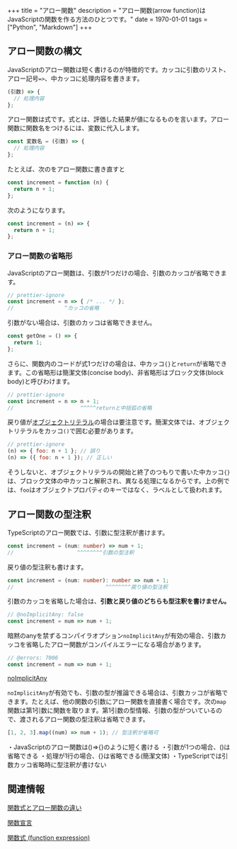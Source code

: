 +++
title = "アロー関数"
description = "アロー関数(arrow function)はJavaScriptの関数を作る方法のひとつです。"
date = 1970-01-01
tags = ["Python", "Markdown"]
+++

## アロー関数の構文

JavaScriptのアロー関数は短く書けるのが特徴的です。カッコに引数のリスト、アロー記号`=>`、中カッコに処理内容を書きます。

```js　{.myclass}
(引数) => {
  // 処理内容
};
```

アロー関数は式です。式とは、評価した結果が値になるものを言います。アロー関数に関数名をつけるには、変数に代入します。

```js
const 変数名 = (引数) => {
  // 処理内容
};
```

たとえば、次のをアロー関数に書き直すと

```js
const increment = function (n) {
  return n + 1;
};
```

次のようになります。

```js
const increment = (n) => {
  return n + 1;
};
```

### アロー関数の省略形

JavaScriptのアロー関数は、引数が1つだけの場合、引数のカッコが省略できます。

```js twoslash
// prettier-ignore
const increment = n => { /* ... */ };
//                ^カッコの省略
```

引数がない場合は、引数のカッコは省略できません。

```js twoslash
const getOne = () => {
  return 1;
};
```

さらに、関数内のコードが式1つだけの場合は、中カッコ`{}`と`return`が省略できます。この省略形は簡潔文体(concise body)、非省略形はブロック文体(block body)と呼びわけます。

```js twoslash
// prettier-ignore
const increment = n => n + 1;
//                     ^^^^^returnと中括弧の省略
```

戻り値が[オブジェクトリテラル](../values-types-variables/object/object-literal.md)の場合は要注意です。簡潔文体では、オブジェクトリテラルをカッコ`()`で囲む必要があります。

```js twoslash
// prettier-ignore
(n) => { foo: n + 1 }; // 誤り
(n) => ({ foo: n + 1 }); // 正しい
```

そうしないと、オブジェクトリテラルの開始と終了のつもりで書いた中カッコ`{}`は、ブロック文体の中カッコと解釈され、異なる処理になるからです。上の例では、`foo`はオブジェクトプロパティのキーではなく、ラベルとして扱われます。

## アロー関数の型注釈

TypeScriptのアロー関数では、引数に型注釈が書けます。

```ts twoslash
const increment = (num: number) => num + 1;
//                    ^^^^^^^^引数の型注釈
```

戻り値の型注釈も書けます。

```ts twoslash
const increment = (num: number): number => num + 1;
//                             ^^^^^^^^戻り値の型注釈
```

引数のカッコを省略した場合は、**引数と戻り値のどちらも型注釈を書けません。**

<!--prettier-ignore-->
```ts twoslash
// @noImplicitAny: false
const increment = num => num + 1;
```

暗黙のanyを禁ずるコンパイラオプション`noImplicitAny`が有効の場合、引数カッコを省略したアロー関数がコンパイルエラーになる場合があります。

<!--prettier-ignore-->
```ts twoslash
// @errors: 7006
const increment = num => num + 1;
```

[noImplicitAny](../tsconfig/noimplicitany.md)

`noImplicitAny`が有効でも、引数の型が推論できる場合は、引数カッコが省略できます。たとえば、他の関数の引数にアロー関数を直接書く場合です。次の`map`関数は第1引数に関数を取ります。第1引数の型情報、引数の型がついているので、渡されるアロー関数の型注釈は省略できます。

```ts twoslash
[1, 2, 3].map((num) => num + 1); // 型注釈が省略可
```

<TweetILearned>

・JavaScriptのアロー関数は()=>{}のように短く書ける
・引数が1つの場合、()は省略できる
・処理が1行の場合、{}は省略できる(簡潔文体)
・TypeScriptでは引数カッコ省略時に型注釈が書けない

</TweetILearned>

## 関連情報

[関数式とアロー関数の違い](function-expression-vs-arrow-functions.md)

[関数宣言](./function-declaration.md)

[関数式 (function expression)](function-expression.md)